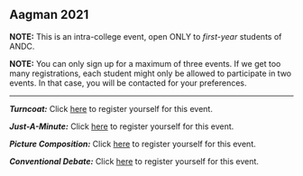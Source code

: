 ## Aagman 2021

**NOTE:** This is an intra-college event, open ONLY to _first-year_ students of ANDC.

**NOTE:** You can only sign up for a maximum of three events. If we get too many registrations, each student might only be allowed to participate in two events. In that case, you will be contacted for your preferences.

----


***Turncoat:*** Click [here](LINK) to register yourself for this event.

***Just-A-Minute:*** Click [here](LINK) to register yourself for this event.

***Picture Composition:*** Click [here](LINK) to register yourself for this event.

***Conventional Debate:*** Click [here](LINK) to register yourself for this event.
